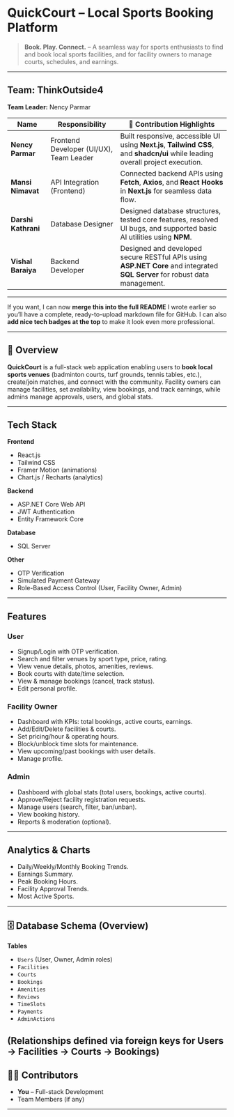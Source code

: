 # **QuickCourt – Local Sports Booking Platform**

> **Book. Play. Connect.** – A seamless way for sports enthusiasts to find and book local sports facilities, and for facility owners to manage courts, schedules, and earnings.

---

## Team: **ThinkOutside4**

**Team Leader:** Nency Parmar

| Name             | Responsibility                          | 🔧 Contribution Highlights                                                                                                      |
| ------------------- | ------------------------------------------ | ------------------------------------------------------------------------------------------------------------------------------- |
| **Nency Parmar**    | Frontend Developer (UI/UX), Team Leader | Built responsive, accessible UI using **Next.js**, **Tailwind CSS**, and **shadcn/ui** while leading overall project execution. |
| **Mansi Nimavat**   | API Integration (Frontend)              | Connected backend APIs using **Fetch**, **Axios**, and **React Hooks** in **Next.js** for seamless data flow.                   |
| **Darshi Kathrani** | Database Designer                       | Designed database structures, tested core features, resolved UI bugs, and supported basic AI utilities using **NPM**.           |
| **Vishal Baraiya**  | Backend Developer                       | Designed and developed secure RESTful APIs using **ASP.NET Core** and integrated **SQL Server** for robust data management.     |

---

If you want, I can now **merge this into the full README** I wrote earlier so you’ll have a complete, ready-to-upload markdown file for GitHub.
I can also **add nice tech badges at the top** to make it look even more professional.

---

## 📌 Overview

**QuickCourt** is a full-stack web application enabling users to **book local sports venues** (badminton courts, turf grounds, tennis tables, etc.), create/join matches, and connect with the community.
Facility owners can manage facilities, set availability, view bookings, and track earnings, while admins manage approvals, users, and global stats.

---

## Tech Stack

**Frontend**

* React.js
* Tailwind CSS
* Framer Motion (animations)
* Chart.js / Recharts (analytics)

**Backend**

* ASP.NET Core Web API
* JWT Authentication
* Entity Framework Core

**Database**

* SQL Server

**Other**

* OTP Verification
* Simulated Payment Gateway
* Role-Based Access Control (User, Facility Owner, Admin)

---

## Features

### **User**

* Signup/Login with OTP verification.
* Search and filter venues by sport type, price, rating.
* View venue details, photos, amenities, reviews.
* Book courts with date/time selection.
* View & manage bookings (cancel, track status).
* Edit personal profile.

### **Facility Owner**

* Dashboard with KPIs: total bookings, active courts, earnings.
* Add/Edit/Delete facilities & courts.
* Set pricing/hour & operating hours.
* Block/unblock time slots for maintenance.
* View upcoming/past bookings with user details.
* Manage profile.

### **Admin**

* Dashboard with global stats (total users, bookings, active courts).
* Approve/Reject facility registration requests.
* Manage users (search, filter, ban/unban).
* View booking history.
* Reports & moderation (optional).

---

## Analytics & Charts

* Daily/Weekly/Monthly Booking Trends.
* Earnings Summary.
* Peak Booking Hours.
* Facility Approval Trends.
* Most Active Sports.

---

## 🗄 Database Schema (Overview)

**Tables**

* `Users` (User, Owner, Admin roles)
* `Facilities`
* `Courts`
* `Bookings`
* `Amenities`
* `Reviews`
* `TimeSlots`
* `Payments`
* `AdminActions`

(Relationships defined via foreign keys for Users → Facilities → Courts → Bookings)
---

## 👨‍💻 Contributors

* **You** – Full-stack Development
* Team Members (if any)

---
